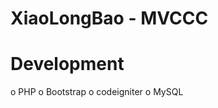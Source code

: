 XiaoLongBao - MVCCC
===========

Development
===========
 o PHP
 o Bootstrap
 o codeigniter
 o MySQL
